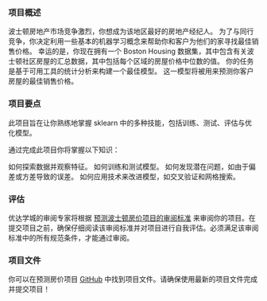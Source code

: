 

### 项目概述
波士顿房地产市场竞争激烈，你想成为该地区最好的房地产经纪人。 为了与同行竞争，你决定利用一些基本的机器学习概念来帮助你和客户为他们的家寻找最佳销售价格。 幸运的是，你现在拥有一个 Boston Housing 数据集，其中包含有关波士顿社区房屋的汇总数据，其中包括每个区域的房屋价格中位数的值。 你的任务是基于可用工具的统计分析来构建一个最佳模型。 这一模型将被用来预测你客户房屋的最佳销售价格。

### 项目要点
此项目旨在让你熟练地掌握 sklearn 中的多种技能，包括训练、测试、评估与优化模型。

通过完成此项目你将掌握以下知识：

如何探索数据并观察特征。
如何训练和测试模型。
如何发现潜在问题，如由于偏差或方差导致的误差。
如何应用技术来改进模型，如交叉验证和网格搜索。


### 评估
优达学城的审阅专家将根据 [预测波士顿房价项目的审阅标准](https://review.udacity.com/#!/rubrics/268/view) 来审阅你的项目。在提交项目之前，确保仔细阅读该审阅标准并对项目进行自我评估。必须满足该审阅标准中的所有规范条件，才能通过审阅。

### 项目文件
你可以在预测房价项目 [GitHub](https://github.com/udacity/MLND_CN_P1_Predicting_Housing_Price) 中找到项目文件。请确保使用最新的项目文件完成并提交项目！